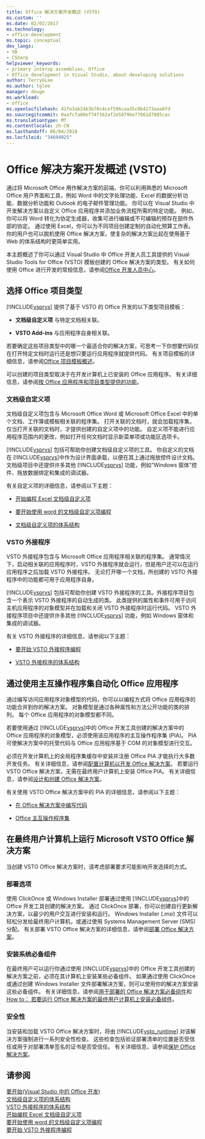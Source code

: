 ```yaml
---
title: Office 解决方案开发概述 (VSTO)
ms.custom: ''
ms.date: 02/02/2017
ms.technology:
- office-development
ms.topic: conceptual
dev_langs:
- VB
- CSharp
helpviewer_keywords:
- primary interop assemblies, Office
- Office development in Visual Studio, about developing solutions
author: TerryGLee
ms.author: tglee
manager: douge
ms.workload:
- office
ms.openlocfilehash: 41fe3ab24b3b70c4cef596caa35c0b4173aaa8fd
ms.sourcegitcommit: 0aafcfa08ef74f162af2e5079be77061d7885cac
ms.translationtype: MT
ms.contentlocale: zh-CN
ms.lasthandoff: 06/04/2018
ms.locfileid: "34694025"
---
```

# <a name="office-solutions-development-overview-vsto"></a>Office 解决方案开发概述 (VSTO)
  通过将 Microsoft Office 用作解决方案的前端，你可以利用熟悉的 Microsoft Office 用户界面和工具，例如 Word 中的文字处理功能、Excel 的数据分析功能、数据分析功能和 Outlook 的电子邮件管理功能。 你可以在 Visual Studio 中开发解决方案以自定义 Office 应用程序并添加业务流程所需的特定功能。 例如，你可以将 Word 转化为协定生成器，收集可进行编辑或不可编辑的预存在部件外部的协定。 通过使用 Excel，你可以为不同项目创建定制的自动化预算工作表。 你的用户也可以脱机使用 Office 解决方案，使复杂的解决方案比起在使用基于 Web 的体系结构时更简单实用。  
  
 本主题概述了你可以通过 Visual Studio 中 Office 开发人员工具提供的 Visual Studio Tools for Office (VSTO) 模板创建的 Office 解决方案的类型。 有关如何使用 Office 进行开发的常规信息，请参阅[Office 开发人员中心](https://dev.office.com/)。  
  
## <a name="choose-an-office-project-type"></a>选择 Office 项目类型  
 [!INCLUDE[vsprvs](../sharepoint/includes/vsprvs-md.md)] 提供了基于 VSTO 的 Office 开发的以下类型项目模板：  
  
-   **文档级自定义项** 与特定文档相关联。  
  
-   **VSTO Add-ins** 与应用程序自身相关联。  
  
 若要确定这些项目类型中的哪一个最适合你的解决方案，可思考一下你想要代码仅在打开特定文档时运行还是想只要运行应用程序就提供代码。 有关项目模板的详细信息，请参阅[Office 项目模板概述](../vsto/office-project-templates-overview.md)。  
  
 可以创建的项目类型取决于在开发计算机上已安装的 Office 应用程序。 有关详细信息，请参阅[按 Office 应用程序和项目类型提供的功能](../vsto/features-available-by-office-application-and-project-type.md)。  
  
### <a name="document-level-customizations"></a>文档级自定义项  
 文档级自定义项包含与 Microsoft Office Word 或 Microsoft Office Excel 中的单个文档、工作簿或模板相关联的程序集。 打开关联的文档时，就会加载程序集。 仅当打开关联的文档时，才提供创建的自定义项中的功能。 自定义项不能进行应用程序范围内的更改，例如打开任何文档时显示新菜单项或功能区选项卡。  
  
 [!INCLUDE[vsprvs](../sharepoint/includes/vsprvs-md.md)] 包括可帮助你创建文档级自定义项的工具。 你自定义的文档在 [!INCLUDE[vsprvs](../sharepoint/includes/vsprvs-md.md)]中作为设计界面承载，以便在其上通过拖放控件设计文档。 文档级项目中还提供许多其他 [!INCLUDE[vsprvs](../sharepoint/includes/vsprvs-md.md)] 功能，例如“Windows 窗体”控件、拖放数据绑定和集成的调试器。  
  
 有关自定义项的详细信息，请参阅以下主题：  
  
-   [开始编程 Excel 文档级自定义项](../vsto/getting-started-programming-document-level-customizations-for-excel.md)  
  
-   [要开始使用 word 的文档级自定义项编程](../vsto/getting-started-programming-document-level-customizations-for-word.md)  
  
-   [文档级自定义项的体系结构](../vsto/architecture-of-document-level-customizations.md)  
  
### <a name="vsto-add-ins"></a>VSTO 外接程序  
 VSTO 外接程序包含与 Microsoft Office 应用程序相关联的程序集。 通常情况下，启动相关联的应用程序时，VSTO 外接程序就会运行，但是用户还可以在运行应用程序之后加载 VSTO 外接程序。 无论打开哪一个文档，所创建的 VSTO 外接程序中的功能都可用于应用程序自身。  
  
 [!INCLUDE[vsprvs](../sharepoint/includes/vsprvs-md.md)] 包括可帮助你创建 VSTO 外接程序的工具。外接程序项目包含一个表示 VSTO 外接程序的自动生成的类。 此类提供的属性和事件可用于访问主机应用程序的对象模型并在加载和关闭 VSTO 外接程序时运行代码。 VSTO 外接程序项目中还提供许多其他 [!INCLUDE[vsprvs](../sharepoint/includes/vsprvs-md.md)] 功能，例如 Windows 窗体和集成的调试器。  
  
 有关 VSTO 外接程序的详细信息，请参阅以下主题：  
  
-   [要开始 VSTO 外接程序编程](../vsto/getting-started-programming-vsto-add-ins.md)  
  
-   [VSTO 外接程序的体系结构](../vsto/architecture-of-vsto-add-ins.md)  
  
## <a name="automate-office-applications-by-using-primary-interop-assemblies"></a>通过使用主互操作程序集自动化 Office 应用程序  
 通过编写访问应用程序对象模型的代码，你可以以编程方式将 Office 应用程序的功能合并到你的解决方案。 对象模型是通过各种属性和方法公开功能的类的排列。 每个 Office 应用程序的对象模型都不同。  
  
 若要使用通过 [!INCLUDE[vsprvs](../sharepoint/includes/vsprvs-md.md)]中的 Office 开发工具创建的解决方案中的 Office 应用程序的对象模型，必须使用该应用程序的主互操作程序集 (PIA)。 PIA 可使解决方案中的托管代码与 Office 应用程序基于 COM 的对象模型进行交互。  
  
 必须在开发计算机上的全局程序集缓存中安装并注册 Office PIA 才能执行大多数开发任务。 有关详细信息，请参阅[配置计算机以开发 Office 解决方案](../vsto/configuring-a-computer-to-develop-office-solutions.md)。 若要运行 VSTO Office 解决方案，无需在最终用户计算机上安装 Office PIA。 有关详细信息，请参阅[设计和创建 Office 解决方案](../vsto/designing-and-creating-office-solutions.md)。  
  
 有关使用 VSTO Office 解决方案中的 PIA 的详细信息，请参阅以下主题：  
  
-   [在 Office 解决方案中编写代码](../vsto/writing-code-in-office-solutions.md)  
  
-   [Office 主互操作程序集](../vsto/office-primary-interop-assemblies.md)  
  
## <a name="run-microsoft-vsto-office-solutions-on-end-user-computers"></a>在最终用户计算机上运行 Microsoft VSTO Office 解决方案  
 当创建 VSTO Office 解决方案时，请考虑部署要求可能影响开发选择的方式。  
  
### <a name="deployment-options"></a>部署选项  
 使用 ClickOnce 或 Windows Installer 部署通过使用 [!INCLUDE[vsprvs](../sharepoint/includes/vsprvs-md.md)]中的 Office 开发工具创建的解决方案。 通过 ClickOnce 部署，你可以创建自行更新解决方案，以最少的用户交互进行安装和运行。 Windows Installer (*.msi*) 文件可以轻松分发给最终用户计算机，或通过使用 Systems Management Server (SMS) 分配。 有关部署 VSTO Office 解决方案的详细信息，请参阅[部署 Office 解决方案](../vsto/deploying-an-office-solution.md)。  
  
### <a name="install-prerequisites"></a>安装系统必备组件  
 在最终用户可以运行你通过使用 [!INCLUDE[vsprvs](../sharepoint/includes/vsprvs-md.md)]中的 Office 开发工具创建的解决方案之前，必须在其计算机上安装某些必备组件。 如果通过使用 ClickOnce 或通过创建 Windows Installer 文件部署解决方案，则可以使用你的解决方案安装这些必备组件。 有关详细信息，请参阅[用于部署的 Office 解决方案必备组件](http://msdn.microsoft.com/en-us/9f672809-43a3-40a1-9057-397ce3b5126e)和[How to： 若要运行 Office 解决方案的最终用户计算机上安装必备组件](http://msdn.microsoft.com/en-us/74dd2c52-838f-4abf-b2b4-4d7b0c2a0a98)。  
  
### <a name="security"></a>安全性  
 当安装和加载 VSTO Office 解决方案时，将由 [!INCLUDE[vsto_runtime](../vsto/includes/vsto-runtime-md.md)] 对该解决方案强制进行一系列安全性检查。 这些检查包括验证部署清单的位置是否受信任或用于对部署清单签名的证书是否受信任。 有关详细信息，请参阅[保护 Office 解决方案](../vsto/securing-office-solutions.md)。  
  
## <a name="see-also"></a>请参阅  
 [要开始&#40;Visual Studio 中的 Office 开发&#41;](../vsto/getting-started-office-development-in-visual-studio.md)   
 [文档级自定义项的体系结构](../vsto/architecture-of-document-level-customizations.md)   
 [VSTO 外接程序的体系结构](../vsto/architecture-of-vsto-add-ins.md)   
 [开始编程 Excel 文档级自定义项](../vsto/getting-started-programming-document-level-customizations-for-excel.md)   
 [要开始使用 word 的文档级自定义项编程](../vsto/getting-started-programming-document-level-customizations-for-word.md)   
 [要开始 VSTO 外接程序编程](../vsto/getting-started-programming-vsto-add-ins.md)  
  
  